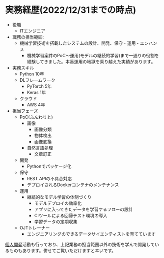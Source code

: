 # 実務経歴(2022/12/31までの時点)
- 役職
    - ITエンジニア
- 職務の担当範囲:
    - 機械学習技術を搭載したシステムの設計、開発、保守・運用・エンハンス
        - 機械学習案件のPoC〜運用(モデルの継続的学習)まで一通りの役割を経験してきました。本番運用の地獄を乗り越えた実績があります。
- 実務スキル
    - Python 10年
    - DLフレームワーク
        - PyTorch 5年
        - Keras 1年
    - クラウド
        - AWS 4年
- 担当フェーズ
    - PoC(ふんわりと)
        - 画像
            - 画像分類
            - 物体検出
            - 画像変換
        - 自然言語処理
            - 文章訂正
    - 開発
        - Pythonでパッケージ化
    - 保守
        - REST APIの不具合対応
        - デプロイされるDockerコンテナのメンテナンス
    - 運用
        - 継続的なモデル学習の体制づくり
            - モデルデプロイの効率化
            - アプリに入ってきたデータを学習するフローの設計
            - CIツールによる回帰テスト環境の導入
            - 学習データの定期収集
    - OJTトレーナー
        - エンジニアリングのできるデータサイエンティストを育てています


[個人開発](/my_products/my_products.md)活動も行っており、上記業務の担当範囲以外の技術を学んで開発しているものもあります。併せてご覧いただけますと幸いです。

